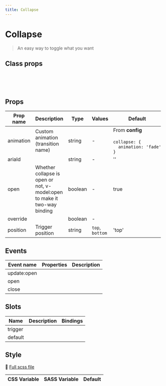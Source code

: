 ```yaml
---
title: Collapse
---
```


# Collapse

> An easy way to toggle what you want

<example-collapse />

## Class props

<br />

<inspector-collapse-viewer />

<br />
<br />

## Props

| Prop name | Description                                                              | Type    | Values          | Default                                                                                                                                   |
| --------- | ------------------------------------------------------------------------ | ------- | --------------- | ----------------------------------------------------------------------------------------------------------------------------------------- |
| animation | Custom animation (transition name)                                       | string  | -               | <div>From <b>config</b></div><br><code style='white-space: nowrap; padding: 0;'> collapse: {<br>&nbsp;&nbsp;animation: 'fade'<br>}</code> |
| ariaId    |                                                                          | string  | -               | ''                                                                                                                                        |
| open      | Whether collapse is open or not, v-model:open to make it two-way binding | boolean | -               | true                                                                                                                                      |
| override  |                                                                          | boolean | -               |                                                                                                                                           |
| position  | Trigger position                                                         | string  | `top`, `bottom` | 'top'                                                                                                                                     |

## Events

| Event name  | Properties | Description |
| ----------- | ---------- | ----------- |
| update:open |            |
| open        |            |
| close       |            |

## Slots

| Name    | Description | Bindings |
| ------- | ----------- | -------- |
| trigger |             |          |
| default |             |          |

## Style

📄 [Full scss file](https://github.com/oruga-ui/oruga/blob/master/packages/oruga/src/scss/components/__collapse.scss.scss)

| CSS Variable | SASS Variable | Default |
| ------------ | ------------- | ------- |

